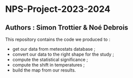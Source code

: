 # NPS-Project-2023-2024
## Authors : Simon Trottier & Noé Debrois

This repository contains the code we produced to :
- get our data from meteostats database ;
- convert our data to the right shape for the study ;
- compute the statistical significance ;
- compute the shift in temperatures ;
- build the map from our results.
